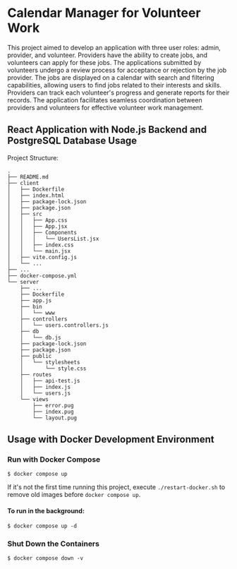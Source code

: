 # Calendar Manager for Volunteer Work

This project aimed to develop an application with three user roles: admin, provider, and volunteer. Providers have the ability to create jobs, and volunteers can apply for these jobs. The applications submitted by volunteers undergo a review process for acceptance or rejection by the job provider. The jobs are displayed on a calendar with search and filtering capabilities, allowing users to find jobs related to their interests and skills. Providers can track each volunteer's progress and generate reports for their records. The application facilitates seamless coordination between providers and volunteers for effective volunteer work management.

## React Application with Node.js Backend and PostgreSQL Database Usage

Project Structure:
```
.
├── README.md
├── client
│   ├── Dockerfile
│   ├── index.html
│   ├── package-lock.json
│   ├── package.json
│   ├── src
│   │   ├── App.css
│   │   ├── App.jsx
│   │   ├── Components
│   │   │   └── UsersList.jsx
│   │   ├── index.css
│   │   └── main.jsx
│   ├── vite.config.js
│   └── ...
├── ...
├── docker-compose.yml
└── server
    ├── ...
    ├── Dockerfile
    ├── app.js
    ├── bin
    │   └── www
    ├── controllers
    │   └── users.controllers.js
    ├── db
    │   └── db.js
    ├── package-lock.json
    ├── package.json
    ├── public
    │   └── stylesheets
    │       └── style.css
    ├── routes
    │   ├── api-test.js
    │   ├── index.js
    │   └── users.js
    └── views
        ├── error.pug
        ├── index.pug
        └── layout.pug
```

## Usage with Docker Development Environment

### Run with Docker Compose

```
$ docker compose up
```

If it's not the first time running this project, execute `./restart-docker.sh` to remove old images before `docker compose up`.

#### To run in the background:
```
$ docker compose up -d
```

### Shut Down the Containers

```
$ docker compose down -v
```